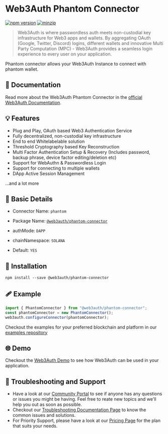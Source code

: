 # Web3Auth Phantom Connector

[![npm version](https://img.shields.io/npm/v/@web3auth/phantom-connector?label=%22%22)](https://www.npmjs.com/package/@web3auth/phantom-connector/v/latest)
[![minzip](https://img.shields.io/bundlephobia/minzip/@web3auth/phantom-connector?label=%22%22)](https://bundlephobia.com/result?p=@web3auth/phantom-connector@latest)

> Web3Auth is where passwordless auth meets non-custodial key infrastructure for Web3 apps and wallets. By aggregating OAuth (Google, Twitter, Discord) logins, different wallets and innovative Multi Party Computation (MPC) - Web3Auth provides a seamless login experience to every user on your application.

Phantom connector allows your Web3Auth Instance to connect with phantom wallet. 
## 📖 Documentation

Read more about the Web3Auth Phantom Connector in the [official Web3Auth Documentation](https://web3auth.io/docs/sdk/web/adapters/phantom).

## 💡 Features
- Plug and Play, OAuth based Web3 Authentication Service
- Fully decentralized, non-custodial key infrastructure
- End to end Whitelabelable solution
- Threshold Cryptography based Key Reconstruction
- Multi Factor Authentication Setup & Recovery (Includes password, backup phrase, device factor editing/deletion etc)
- Support for WebAuthn & Passwordless Login
- Support for connecting to multiple wallets
- DApp Active Session Management

...and a lot more

## 📄 Basic Details

- Connector Name: `phantom`

- Package Name: [`@web3auth/phantom-connector`](https://web3auth.io/docs/sdk/web/adapters/phantom)

- authMode: `DAPP`

- chainNamespace: `SOLANA`

- Default: `YES`

## 🔗 Installation

```shell
npm install --save @web3auth/phantom-connector
```

## 🩹 Example

```ts
import { PhantomConnector } from "@web3auth/phantom-connector";
const phantomConnector = new PhantomConnector();
web3auth.configureConnector(phantomConnector);
```

Checkout the examples for your preferred blockchain and platform in our [examples repository](https://github.com/Web3Auth/examples/)

## 🌐 Demo

Checkout the [Web3Auth Demo](https://demo-app.web3auth.io/) to see how Web3Auth can be used in your application.

## 💬 Troubleshooting and Support

- Have a look at our [Community Portal](https://community.web3auth.io/) to see if anyone has any questions or issues you might be having. Feel free to reate new topics and we'll help you out as soon as possible.
- Checkout our [Troubleshooting Documentation Page](https://web3auth.io/docs/troubleshooting) to know the common issues and solutions.
- For Priority Support, please have a look at our [Pricing Page](https://web3auth.io/pricing.html) for the plan that suits your needs.
